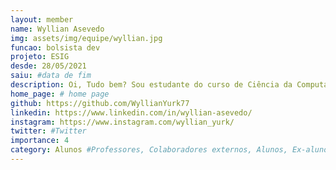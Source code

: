 ```yaml
---
layout: member
name: Wyllian Asevedo
img: assets/img/equipe/wyllian.jpg
funcao: bolsista dev
projeto: ESIG
desde: 28/05/2021
saiu: #data de fim
description: Oi, Tudo bem? Sou estudante do curso de Ciência da Computação pela Universidade Federal da Paraíba - UFPB, atualmente faço parte do AYTY colaborando com a empresa ESIG Software e Tecnologia como Desenvolvedor Full Stack. Eu atuo no projeto SIGEduc-BA, que consiste na implantação e manuntenção de um sistema integrado de gestão da educação no Estado da Bahia. As tecnologias que estou mais habituado são Java, Spring Boot, Angular, HTML, CSS, JavaScript, TypeScript e JSF.
home_page: # home page
github: https://github.com/WyllianYurk77
linkedin: https://www.linkedin.com/in/wyllian-asevedo/
instagram: https://www.instagram.com/wyllian_yurk/
twitter: #Twitter
importance: 4
category: Alunos #Professores, Colaboradores externos, Alunos, Ex-alunos
---
```

